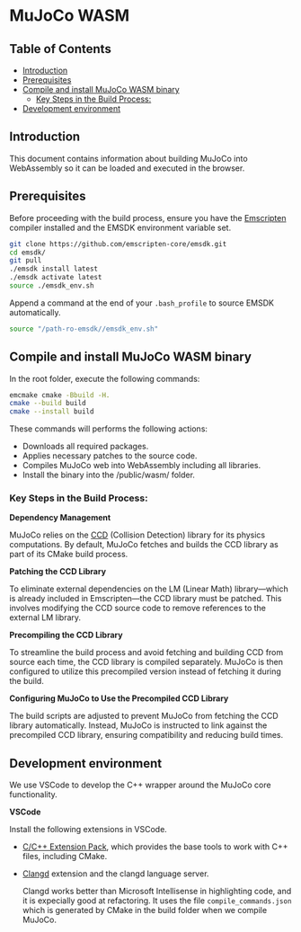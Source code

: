 # MuJoCo WASM <!-- omit from toc -->

## Table of Contents <!-- omit from toc -->

- [Introduction](#introduction)
- [Prerequisites](#prerequisites)
- [Compile and install MuJoCo WASM binary](#compile-and-install-mujoco-wasm-binary)
  - [Key Steps in the Build Process:](#key-steps-in-the-build-process)
- [Development environment](#development-environment)
  
## Introduction

This document contains information about building MuJoCo into WebAssembly so it can be loaded and executed in the browser.

## Prerequisites

Before proceeding with the build process, ensure you have the [Emscripten](https://emscripten.org/index.html) compiler installed and the EMSDK environment variable set.

```bash
git clone https://github.com/emscripten-core/emsdk.git
cd emsdk/
git pull
./emsdk install latest
./emsdk activate latest
source ./emsdk_env.sh
```

Append a command at the end of your `.bash_profile` to source EMSDK automatically.

```bash
source "/path-ro-emsdk//emsdk_env.sh"
```

## Compile and install MuJoCo WASM binary

In the root folder, execute the following commands:

```bash
emcmake cmake -Bbuild -H.
cmake --build build
cmake --install build
```

These commands will performs the following actions:

- Downloads all required packages.
- Applies necessary patches to the source code.
- Compiles MuJoCo web into WebAssembly including all libraries.
- Install the binary into the /public/wasm/ folder.

### Key Steps in the Build Process:

**Dependency Management**

MuJoCo relies on the [CCD](https://github.com/danfis/libccd) (Collision Detection) library for its physics computations. By default, MuJoCo fetches and builds the CCD library as part of its CMake build process.

**Patching the CCD Library**

To eliminate external dependencies on the LM (Linear Math) library—which is already included in Emscripten—the CCD library must be patched. This involves modifying the CCD source code to remove references to the external LM library.

**Precompiling the CCD Library**

To streamline the build process and avoid fetching and building CCD from source each time, the CCD library is compiled separately. MuJoCo is then configured to utilize this precompiled version instead of fetching it during the build.

**Configuring MuJoCo to Use the Precompiled CCD Library**

The build scripts are adjusted to prevent MuJoCo from fetching the CCD library automatically. Instead, MuJoCo is instructed to link against the precompiled CCD library, ensuring compatibility and reducing build times.

## Development environment

We use VSCode to develop the C++ wrapper around the MuJoCo core functionality.

**VSCode**

Install the following extensions in VSCode.

- [C/C++ Extension Pack](https://marketplace.visualstudio.com/items?itemName=ms-vscode.cpptools-extension-pack), which provides the base tools to work with C++ files, including CMake.

- [Clangd](https://marketplace.visualstudio.com/items?itemName=llvm-vs-code-extensions.vscode-clangd) extension and the clangd language server.

  Clangd works better than Microsoft Intellisense in highlighting code, and it is expecially good at refactoring. It uses the file `compile_commands.json` which is generated by CMake in the build folder when we compile MuJoCo.



